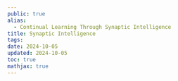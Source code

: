 ```yaml
---
public: true
alias:
  - Continual Learning Through Synaptic Intelligence
title: Synaptic Intelligence
tags:
date: 2024-10-05
updated: 2024-10-05
toc: true
mathjax: true
---
```




